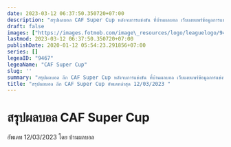 ```yaml
---
date: 2023-03-12 06:37:50.350720+07:00
description: "สรุปผลบอล CAF Super Cup หลังจบการแข่งขัน ที่บ้านผลบอล เว็บเผยแพร่ข้อมูลการแข่งขันฟุตบอลที่เชื่อถือได้ และ อัพเดทไวที่สุด"
draft: false
images: ["https://images.fotmob.com/image\_resources/logo/leaguelogo/9467.png"]
lastmod: 2023-03-12 06:37:50.350720+07:00
publishDate: 2020-01-12 05:54:23.291856+07:00
series: []
legeaID: "9467"
legeaName: "CAF Super Cup"
slug: ''
summary: "สรุปผลบอล ลีก CAF Super Cup หลังจบการแข่งขัน ที่บ้านผลบอล เว็บเผยแพร่ข้อมูลการแข่งขันฟุตบอลที่เชื่อถือได้ และ อัพเดทไวที่สุด"
title: "สรุปผลบอล ลีก CAF Super Cup อัพเดทล่าสุด 12/03/2023 "
---
```


# สรุปผลบอล CAF Super Cup
อัพเดท 12/03/2023 โดย บ้านผลบอล

